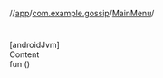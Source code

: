 //[app](../../index.md)/[com.example.gossip](../index.md)/[MainMenu](index.md)/[<init>](-init-.md)



# <init>  
[androidJvm]  
Content  
fun [<init>](-init-.md)()  



